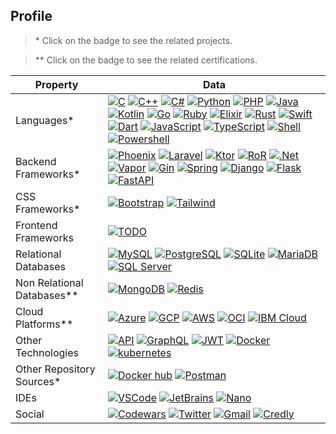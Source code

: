 ## Profile

> \* Click on the badge to see the related projects.

> ** Click on the badge to see the related certifications.

| Property                 | Data  |
|-------------------------|------|
| Languages* | [![C](https://img.shields.io/badge/-C-A8B9CC?style=flat-square&logo=c&logoColor=white)](https://github.com/search?l=C&q=user%3Akuro-vale&type=Repositories) [![C++](https://img.shields.io/badge/-C++-00599C?style=flat-square&logo=Cplusplus&logoColor=white)](https://github.com/search?l=C%2B%2B&q=user%3Akuro-vale&type=Repositories) [![C#](https://img.shields.io/badge/-C%23-239120?style=flat-square&logo=csharp&logoColor=white)](https://github.com/search?l=C%23&q=user%3Akuro-vale&type=Repositories) [![Python](https://img.shields.io/badge/-Python-3776AB?style=flat-square&logo=python&logoColor=white)](https://github.com/search?l=Python&q=user%3Akuro-vale&type=Repositories) [![PHP](https://img.shields.io/badge/-PHP-777BB4?style=flat-square&logo=php&logoColor=white)](https://github.com/search?l=PHP&q=user%3Akuro-vale&type=Repositories) [![Java](https://tinyurl.com/3zwxkntb)](https://github.com/search?l=Java&q=user%3Akuro-vale&type=Repositories) [![Kotlin](https://img.shields.io/badge/-Kotlin-7F52FF?style=flat-square&logo=kotlin&logoColor=white)](https://github.com/search?l=Kotlin&q=user%3Akuro-vale&type=Repositories) [![Go](https://img.shields.io/badge/-Go-00ADD8?style=flat-square&logo=go&logoColor=white)](https://github.com/search?l=Go&q=user%3Akuro-vale&type=Repositories) [![Ruby](https://img.shields.io/badge/-Ruby-CC342D?style=flat-square&logo=ruby&logoColor=white)](https://github.com/search?l=Ruby&q=user%3Akuro-vale&type=Repositories) [![Elixir](https://img.shields.io/badge/-Elixir-4B275F?style=flat-square&logo=elixir&logoColor=white)](https://github.com/search?l=Elixir&q=user%3Akuro-vale&type=Repositories) [![Rust](https://img.shields.io/badge/-Rust-black?style=flat-square&logo=rust&logoColor=white)](https://github.com/search?l=Rust&q=user%3Akuro-vale&type=Repositories) [![Swift](https://img.shields.io/badge/-Swift-F05138?style=flat-square&logo=swift&logoColor=white)](https://github.com/search?l=Swift&q=user%3Akuro-vale&type=Repositories) [![Dart](https://img.shields.io/badge/-Dart-0175C2?style=flat-square&logo=dart&logoColor=white)](https://github.com/search?l=Dart&q=user%3Akuro-vale&type=Repositories) [![JavaScript](https://img.shields.io/badge/-JavaScript-F7DF1E?style=flat-square&logo=javascript&logoColor=white)](https://github.com/search?l=JavaScript&q=user%3Akuro-vale&type=Repositories) [![TypeScript](https://img.shields.io/badge/-TypeScript-3178C6?style=flat-square&logo=typescript&logoColor=white)](https://github.com/search?l=TypeScript&q=user%3Akuro-vale&type=Repositories) [![Shell](https://img.shields.io/badge/-Shell-4EAA25?style=flat-square&logo=gnubash&logoColor=white)](https://github.com/search?l=shell&q=user%3Akuro-vale&type=Repositories) [![Powershell](https://img.shields.io/badge/-PowerShell-5391FE?style=flat-square&logo=powershell&logoColor=white)](https://github.com/search?l=powershell&q=user%3Akuro-vale&type=Repositories) |
| Backend Frameworks* | [![Phoenix](https://tinyurl.com/yfr7mre9)](https://github.com/search?q=user%3Akuro-vale+phoenix) [![Laravel](https://img.shields.io/badge/-Laravel-FF2D20?style=flat-square&logo=laravel&logoColor=white)](https://github.com/search?q=user%3Akuro-vale+laravel) [![Ktor](https://tinyurl.com/yfrj3uc4)](https://github.com/search?q=user%3Akuro-vale+ktor) [![RoR](https://img.shields.io/badge/-Rails-CC0000?style=flat-square&logo=rubyonrails&logoColor=white)](https://github.com/search?q=user%3Akuro-vale+ruby-on-rails) [![.Net](https://img.shields.io/badge/-ASP.NET-512BD4?style=flat-square&logo=dotnet&logoColor=white)](https://github.com/search?q=user%3Akuro-vale+dotnet) [![Vapor](https://img.shields.io/badge/-Vapor-0D0D0D?style=flat-square&logo=vapor&logoColor=white)](https://github.com/search?q=user%3Akuro-vale+vapor) [![Gin](https://tinyurl.com/yckh3cef)](https://github.com/search?q=user%3Akuro-vale+gin-gonic) [![Spring](https://img.shields.io/badge/-Spring%20Boot-6DB33F?style=flat-square&logo=spring&logoColor=white)](https://github.com/search?q=user%3Akuro-vale+spring-boot) [![Django](https://img.shields.io/badge/-Django-092E20?style=flat-square&logo=django&logoColor=white)](https://github.com/search?q=user%3Akuro-vale+django) [![Flask](https://img.shields.io/badge/-Flask-000000?style=flat-square&logo=flask&logoColor=white)](https://github.com/search?q=user%3Akuro-vale+flask) [![FastAPI](https://img.shields.io/badge/-FastAPI-009688?style=flat-square&logo=fastapi&logoColor=white)](https://github.com/search?q=user%3Akuro-vale+fastapi) |
| CSS Frameworks* | [![Bootstrap](https://img.shields.io/badge/-Bootstrap-7952B3?style=flat-square&logo=bootstrap&logoColor=white)](https://github.com/search?q=user%3Akuro-vale+bootstrap) [![Tailwind](https://img.shields.io/badge/-Tailwind-06B6D4?style=flat-square&logo=tailwindcss&logoColor=white)](https://github.com/search?q=user%3Akuro-vale+tailwindcss) |
| Frontend Frameworks | [![TODO](https://img.shields.io/badge/-TODO-black?style=flat-square)](#profile) |
| Relational Databases | [![MySQL](https://img.shields.io/badge/-MySQL-4479A1?style=flat-square&logo=mysql&logoColor=white)](#profile) [![PostgreSQL](https://img.shields.io/badge/-PostgreSQL-4169E1?style=flat-square&logo=postgresql&logoColor=white)](#profile) [![SQLite](https://img.shields.io/badge/-SQLite-003B57?style=flat-square&logo=sqlite&logoColor=white)](#profile) [![MariaDB](https://img.shields.io/badge/-MariaDB-003545?style=flat-square&logo=mariadb&logoColor=white)](#profile) [![SQL Server](https://img.shields.io/badge/-SQL%20Server-CC2927?style=flat-square&logo=microsoftsqlserver&logoColor=white)](#profile) |
| Non Relational Databases** | [![MongoDB](https://img.shields.io/badge/-MongoDB-47A248?style=flat-square&logo=mongodb&logoColor=white)](https://tinyurl.com/ytz2p743) [![Redis](https://img.shields.io/badge/-Redis-DC382D?style=flat-square&logo=redis&logoColor=white)](https://www.credential.net/b21133ba-763f-41a5-87fc-c2fbe7f3e061#gs.bt8583) |
| Cloud Platforms** | [![Azure](https://img.shields.io/badge/-Azure-0078D4?style=flat-square&logo=microsoftazure&logoColor=white)](https://docs.microsoft.com/en-us/users/juliansalcedo-0846/transcript/3v28t0gqrmjknzv) [![GCP](https://img.shields.io/badge/-Google%20Cloud-4285F4?style=flat-square&logo=googlecloud&logoColor=white)](https://www.cloudskillsboost.google/public_profiles/f3753c2a-c461-48a8-82bc-ef86968a2576) [![AWS](https://img.shields.io/badge/-Amazon%20Web%20Services-232F3E?style=flat-square&logo=amazonaws&logoColor=white)](https://drive.google.com/drive/folders/185U-qtvRU5jZXVrFExhRky9ecl6-UbwH) [![OCI](https://img.shields.io/badge/-Oracle%20Cloud-F80000?style=flat-square&logo=oracle&logoColor=white)](https://catalog-education.oracle.com/pls/certview/sharebadge?id=9A3B699E3B2AD9D4660B643BF56EDD4407F3D4060191DA21C5E84F13B9FBD81E) [![IBM Cloud](https://img.shields.io/badge/-IBM%20Cloud-1261FE?style=flat-square&logo=ibmcloud&logoColor=white)](https://courses.cognitiveclass.ai/certificates/3ecc2d11f98e44aab32f184785a62cc4) |
| Other Technologies | [![API](https://img.shields.io/badge/-RestAPI-black?style=flat-square)](https://github.com/search?q=user%3Akuro-vale+rest-api) [![GraphQL](https://img.shields.io/badge/-GraphQL-E10098?style=flat-square&logo=graphql&logoColor=white)](https://github.com/search?q=user%3Akuro-vale+graphql) [![JWT](https://tinyurl.com/3crpnbkp)](https://github.com/search?q=user%3Akuro-vale+jwt) [![Docker](https://img.shields.io/badge/-Docker-2496ED?style=flat-square&logo=docker&logoColor=white)](#profile) [![kubernetes](https://img.shields.io/badge/-Kubernetes-326CE5?style=flat-square&logo=kubernetes&logoColor=white)](#profile) |
| Other Repository Sources* | [![Docker hub](https://img.shields.io/badge/-Docker%20Hub-2496ED?style=flat-square&logo=docker&logoColor=white)](https://hub.docker.com/u/kurovale) [![Postman](https://img.shields.io/badge/-Postman-FF6C37?style=flat-square&logo=postman&logoColor=white)](https://www.postman.com/kurovale) |
| IDEs | [![VSCode](https://img.shields.io/badge/-Visual%20Studio%20Code-007ACC?style=flat-square&logo=visualstudiocode&logoColor=white)](#profile) [![JetBrains](https://img.shields.io/badge/-JetBrains%20Suite-000000?style=flat-square&logo=jetbrains&logoColor=white)](#profile) [![Nano](https://tinyurl.com/y7nnt3at)](#profile) |
| Social | [![Codewars](https://img.shields.io/badge/-Codewars-B1361E?style=flat-square&logo=codewars&logoColor=white)](https://www.codewars.com/users/kurovale) [![Twitter](https://img.shields.io/badge/-Twitter-1DA1F2?style=flat-square&logo=twitter&logoColor=white)](https://twitter.com/kuro_vale) [![Gmail](https://img.shields.io/badge/-Gmail-EA4335?style=flat-square&logo=gmail&logoColor=white)](mailto:jsalcedo218@gmail.com) [![Credly](https://img.shields.io/badge/-Credly-FF6B00?style=flat-square&logo=credly&logoColor=white)](https://www.credly.com/users/kurovale/badges) |
